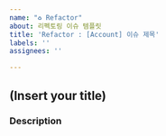 ```yaml
---
name: "♻️ Refactor"
about: 리펙토링 이슈 템플릿
title: 'Refactor : [Account] 이슈 제목'
labels: ''
assignees: ''

---
```


## (Insert your title)

### Description
